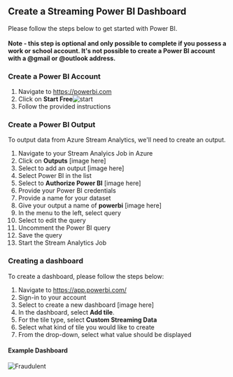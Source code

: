 ## Create a Streaming Power BI Dashboard
Please follow the steps below to get started with Power BI.</br></br>
**Note - this step is optional and only possible to complete if you possess a work or school account. It's not possible to create a Power BI account with a @gmail or @outlook address.**

### Create a Power BI Account
1. Navigate to https://powerbi.com 
2. Click on **Start Free**![start](https://github.com/aslotte/mldotnet-real-time-data-streaming-workshop/blob/master/instructions/images/powerbi-create.PNG)
3. Follow the provided instructions

### Create a Power BI Output
To output data from Azure Stream Analytics, we'll need to create an output.
1. Navigate to your Stream Analyics Job in Azure
2. Click on **Outputs** [image here]
3. Select to add an output [image here]
4. Select Power BI in the list
5. Select to **Authorize Power BI** [image here]
6. Provide your Power BI credentials
7. Provide a name for your dataset 
8. Give your output a name of **powerbi** [image here]
9. In the menu to the left, select query
10. Select to edit the query
11. Uncomment the Power BI query
12. Save the query
13. Start the Stream Analytics Job

### Creating a dashboard
To create a dashboard, please follow the steps below:
1. Navigate to https://app.powerbi.com/ 
2. Sign-in to your account
3. Select to create a new dashboard [image here]
4. In the dashboard, select **Add tile**. 
5. For the tile type, select **Custom Streaming Data**
6. Select what kind of tile you would like to create
7. From the drop-down, select what value should be displayed

#### Example Dashboard
![Fraudulent](https://github.com/aslotte/mldotnet-real-time-data-streaming-workshop/blob/master/instructions/images/powerbi-example.PNG)
